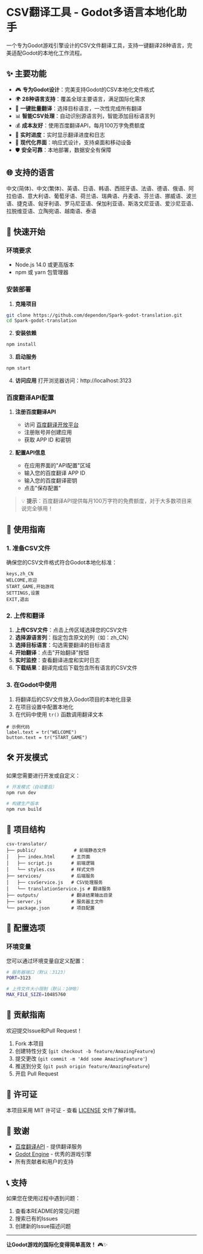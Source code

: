 # CSV翻译工具 - Godot多语言本地化助手

一个专为Godot游戏引擎设计的CSV文件翻译工具，支持一键翻译28种语言，完美适配Godot的本地化工作流程。

## ✨ 主要功能

- 🎮 **专为Godot设计**：完美支持Godot的CSV本地化文件格式
- 🌍 **28种语言支持**：覆盖全球主要语言，满足国际化需求
- 🚀 **一键批量翻译**：选择目标语言，一次性完成所有翻译
- 📊 **智能CSV处理**：自动识别源语言列，智能添加目标语言列
- 💰 **成本友好**：使用百度翻译API，每月100万字免费额度
- 🔄 **实时进度**：实时显示翻译进度和日志
- 📱 **现代化界面**：响应式设计，支持桌面和移动设备
- 🛡️ **安全可靠**：本地部署，数据安全有保障

## 🌐 支持的语言

中文(简体)、中文(繁体)、英语、日语、韩语、西班牙语、法语、德语、俄语、阿拉伯语、意大利语、葡萄牙语、荷兰语、瑞典语、丹麦语、芬兰语、挪威语、波兰语、捷克语、匈牙利语、罗马尼亚语、保加利亚语、斯洛文尼亚语、爱沙尼亚语、拉脱维亚语、立陶宛语、越南语、泰语

## 🚀 快速开始

### 环境要求

- Node.js 14.0 或更高版本
- npm 或 yarn 包管理器

### 安装部署

1. **克隆项目**
```bash
git clone https://github.com/dependon/Spark-godot-translation.git
cd Spark-godot-translation
```

2. **安装依赖**
```bash
npm install
```

3. **启动服务**
```bash
npm start
```

4. **访问应用**
打开浏览器访问：http://localhost:3123

### 百度翻译API配置

1. **注册百度翻译API**
   - 访问 [百度翻译开放平台](https://fanyi-api.baidu.com/)
   - 注册账号并创建应用
   - 获取 APP ID 和密钥

2. **配置API信息**
   - 在应用界面的"API配置"区域
   - 输入您的百度翻译 APP ID
   - 输入您的百度翻译密钥
   - 点击"保存配置"

> 💡 **提示**：百度翻译API提供每月100万字符的免费额度，对于大多数项目来说完全够用！

## 📖 使用指南

### 1. 准备CSV文件

确保您的CSV文件格式符合Godot本地化标准：
```csv
keys,zh_CN
WELCOME,欢迎
START_GAME,开始游戏
SETTINGS,设置
EXIT,退出
```

### 2. 上传和翻译

1. **上传CSV文件**：点击上传区域选择您的CSV文件
2. **选择源语言列**：指定包含原文的列（如：zh_CN）
3. **选择目标语言**：勾选需要翻译的目标语言
4. **开始翻译**：点击"开始翻译"按钮
5. **实时监控**：查看翻译进度和实时日志
6. **下载结果**：翻译完成后下载包含所有语言的CSV文件

### 3. 在Godot中使用

1. 将翻译后的CSV文件放入Godot项目的本地化目录
2. 在项目设置中配置本地化
3. 在代码中使用 `tr()` 函数调用翻译文本

```gdscript
# 示例代码
label.text = tr("WELCOME")
button.text = tr("START_GAME")
```

## 🛠️ 开发模式

如果您需要进行开发或自定义：

```bash
# 开发模式（自动重启）
npm run dev

# 构建生产版本
npm run build
```

## 📁 项目结构

```
csv-translator/
├── public/              # 前端静态文件
│   ├── index.html      # 主页面
│   ├── script.js       # 前端逻辑
│   └── styles.css      # 样式文件
├── services/           # 后端服务
│   ├── csvService.js   # CSV处理服务
│   └── translationService.js # 翻译服务
├── outputs/            # 翻译结果输出目录
├── server.js           # 服务器主文件
└── package.json        # 项目配置
```

## 🔧 配置选项

### 环境变量

您可以通过环境变量自定义配置：

```bash
# 服务器端口（默认：3123）
PORT=3123

# 上传文件大小限制（默认：10MB）
MAX_FILE_SIZE=10485760
```

## 🤝 贡献指南

欢迎提交Issue和Pull Request！

1. Fork 本项目
2. 创建特性分支 (`git checkout -b feature/AmazingFeature`)
3. 提交更改 (`git commit -m 'Add some AmazingFeature'`)
4. 推送到分支 (`git push origin feature/AmazingFeature`)
5. 开启 Pull Request

## 📄 许可证

本项目采用 MIT 许可证 - 查看 [LICENSE](LICENSE) 文件了解详情。

## 🙏 致谢

- [百度翻译API](https://fanyi-api.baidu.com/) - 提供翻译服务
- [Godot Engine](https://godotengine.org/) - 优秀的游戏引擎
- 所有贡献者和用户的支持

## 📞 支持

如果您在使用过程中遇到问题：

1. 查看本README的常见问题
2. 搜索已有的Issues
3. 创建新的Issue描述问题

---

**让Godot游戏的国际化变得简单高效！** 🎮✨